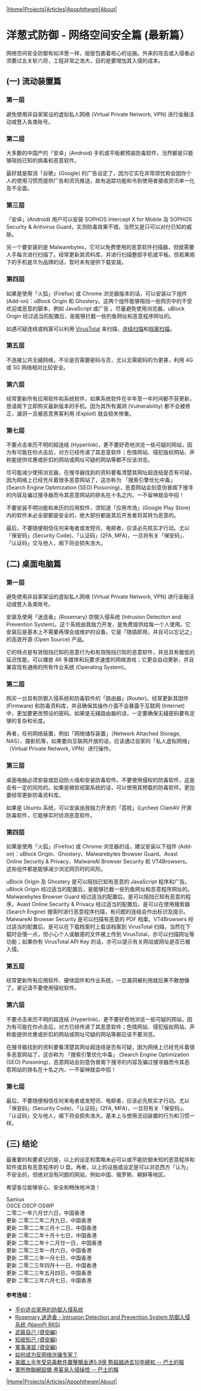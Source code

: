 |[Home](/README.md)|[Projects](/projects.md)|[Articles](/articles.md)|[Apophthegm](/apophthegm.md)|[About](/about.md)|

# 洋葱式防御 - 网络空间安全篇 (最新篇）

网络空间安全防御有如洋葱一样，层层包裹着核心的设施。外来的攻击或入侵者必须要过五关斩六将，工程非常之浩大，目的是要增加其入侵的成本。

## (一) 流动装置篇

### 第一层

避免使用非自家架设的虚拟私人网络 (Virtual Private Network, VPN) 进行金融活动或豋入各类账号。

### 第二层

大多数的中国产的「安卓」(Android) 手机或平板都预装防毒软件，当然都是只能够阻挡已知的病毒和恶意软件。

最好就是取消「谷歌」(Google) 的广告设定了，因为它实在非常烦忧和会因你个人的使用习惯而提供广告和资讯推送，故有追踪功能和令到使用者接收资讯单一化及不全面。

### 第三层

「安卓」(Android) 用户可以安装 SOPHOS Intercept X for Mobile 及 SOPHOS Security & Antivirus Guard，实测防毒效果不错。当然又是只可以对付已知的威胁。

另一个要安装的是 Malwarebytes，它可以免费使用的恶意软件扫描器，但就需要人手每次进行扫描了。经常更新其资料库，并进行扫描整部手机或平板。但若果阁下的手机是华为品牌的话，暂时未有提供下载安装。

### 第四层

如果是使用「火狐」(Firefox) 或 Chrome 浏览器版本的话，可以安装以下组件 (Add-on)：uBlock Origin 和 Ghostery。这两个组件能够阻挡一些网页中的不受欢迎或恶意的脚本，例如  JavaScript 或广告 。尽量避免使用浏览器。uBlock Origin 经过适当的配置后，是能够拦截一些钓鱼网址和恶意程序网址的。

如遇可疑连结或档案可以利用 [VirusTotal](https://www.virustotal.com/) 来扫描，[连结扫描](https://www.virustotal.com/gui/home/url)和[档案扫描](https://www.virustotal.com/gui/home/upload)。

### 第五层

不连接公共无綫网络，不论是否需要密码与否，尤以无需密码的为更甚，利用 4G 或 5G 网络相对比较安全。

### 第六层

经常更新所有应用软件和系统软件，如果系统软件在半年至一年时间都不获更新，恳请阁下立即购买最新版本的手机。因为其所有漏洞 (Vulnerability) 都不会被修正，漏洞一旦被恶意黑客利用 (Exploit) 就会损失惨重。

### 第七层

不要点击来历不明的超连结 (Hyperlink)，更不要好奇地浏览一些可疑的网站，因为有可能在你点击后，对方已经传递了其恶意软件；色情网站、侵犯版权网站、声称能提供优惠或折扣的网站或网址可疑的网站等都不应该浏览。

尽可能减少使用浏览器，在搜寻器找到的资料要看清楚其网址超连结是否有可疑，因为网络上已经充斥着很多恶意网站了，这亦称为 「搜索引擎优化中毒」 (Search Engine Optimization (SEO) Poisoning)，恶意网站会刻意伪冒阁下搜寻的内容及骗过搜寻器而令其恶意网站的排名在十名之内，一不留神就会中招！

不要安装不明功能和来历的应用软件，须知道「应用市场」(Google Play Store) 内的软件未必全部都是安全的，绝大部份都是其后开发者将其转为恶意的。

最后，不要随便相信任何来电者或发短讯、电邮者，应该必先核实才行动。尤以「保安码」(Security Code)、「认证码」(2FA, MFA)，一旦将有关「保安码」、「认证码」交与他人，阁下将会损失浩大。

## (二) 桌面电脑篇

### 第一层

避免使用非自家架设的虚拟私人网络 (Virtual Private Network, VPN) 进行金融活动或豋入各类账号。

安装及使用「迷迭香」(Rosemary) 防御入侵系统 (Intrusion Detection and Prevention System)。这个系统由我独力开发，是免费提供给每一个人使用。它安装后是基本上不需要再理会或维护的设备。它是「随插即用，并且可以忘记之」的高效开源 (Open Source) 产品。

它的特点是有效阻挡已知的恶意行为和有效阻挡已知的恶意软件，并且具有极低的延迟性能，可以播放 4K 多媒体和玩要求速度的网络游戏；它更会自动更新，并且兼容现有通用的所有作业系统 (Operating System)。

### 第二层

购买一台具有防御入侵系统和防毒软件的「路由器」(Router)。经常更新其固件 (Firmware) 和防毒资料库，并且确保其操作介面不会暴露于互联网 (Internet) 中，更加要更改预设的密码。如果是无綫路由器的话，一定要确保无綫密码要有足够的复杂和长度。

再者，任何网络装置，例如「网络储存装置」（Network Attached Storage, NAS）、摄影机等，如果要向互联网开放的话，应该通过自家的「私人虚拟网络」（Virtual Private Network, VPN）进行操作。

### 第三层

桌面电脑必须安装或启动防火墙和安装防毒软件。不要使用侵权的防毒软件，这是会有一定的风险的。如果是微软视窗系统的话，可以使用其预载的防毒软件。更加要经常更新防毒资料库。

如果是 Ubuntu 系统，可以安装由我独力开发的「荔枝」(Lychee) ClamAV 开源防毒软件，它能够实时侦测恶意软件。

### 第四层

如果是使用「火狐」(Firefox) 或 Chrome 浏览器的话，建议安装以下组件 (Add-on)：uBlock Origin、Ghostery、Malwarebytes Browser Guard、Avast Online Security & Privacy、MalwareAI Browser Security 和 VT4Browsers。这些组件都是能够减少浏览网页时的风险。

uBlock Origin 及 Ghostery 是可以阻挡已知有恶意的 JavaScript 程序和广告。uBlock Origin 经过适当的配置后，是能够拦截一些钓鱼网址和恶意程序网址的。Malwarebytes Browser Guard 经过适当的配置后，是可以阻挡已知有恶意的程序。Avast Online Security & Privacy 经过适当的配置后，是可以在使用搜索器 (Search Engine) 搜索时进行恶意程序扫描，有问题的连结会作出标识及提示。MalwareAI Browser Security 是可以扫描有恶意的 PDF 档案。VT4Browsers 经过适当的配置后，是可以在下载档案时上载该档案到 VirusTotal 扫描，当然在下载时会慢一点，但小心个人或敏感的文件被上传到 VirusTotal，亦可以扫描网址等功能；如果你有 VirusTotal API Key 的话，亦可以提示有关网站或网址是否已被入侵。

### 第五层

经常更新所有应用软件、硬体固件和作业系统，一旦漏洞被利用就后果不敢想像了。紧记请不要使用侵权软件。

### 第六层

不要点击来历不明的超连结 (Hyperlink)，更不要好奇地浏览一些可疑的网站，因为有可能在你点击后，对方已经传递了其恶意软件；色情网站、侵犯版权网站、声称能提供优惠或折扣的网站或网址可疑的网站等都应该不要浏览。

在搜寻器找到的资料要看清楚其网址超连结是否有可疑，因为网络上已经充斥着很多恶意网站了，这亦称为 「搜索引擎优化中毒」 (Search Engine Optimization (SEO) Poisoning)，恶意网站会刻意伪冒阁下搜寻的内容及骗过搜寻器而令其恶意网站的排名在十名之内，一不留神就会中招！

### 第七层

最后，不要随便相信任何来电者或发短讯、电邮者，应该必先核实才行动。尤以「保安码」(Security Code)、「认证码」(2FA, MFA)，一旦将有关「保安码」、「认证码」交与他人，阁下将会损失浩大。基本上与使用流动装置的行为和习惯一样。

## (三) 结论

最重要的和要紧记的是，以上的设定和策略未必可以或不能防御未知的恶意程序和软件或具有恶意程序的 U 盘。再者，以上的设施或设定是可以浏览西方「认为」不安全的，但绝对没有问题的网站，例如中国、俄罗斯、朝鲜等地区。

希望各位能够安心、安全和畅快地冲浪！

Samiux  
OSCE  OSCP  OSWP  
二零二一年六月廿六日，中国香港  
更新 二零二二年二月九日，中国香港  
更新 二零二二年三月十二日，中国香港  
更新 二零二二年十月十七日，中国香港  
更新 二零二二年十二月廿一日，中国香港  
更新 二零二三年一月六日，中国香港  
更新 二零二三年一月七日，中国香港  
更新 二零二三年四月十一日，中国香港  
更新 二零二三年五月四日，中国香港  
更新 二零二三年六月七日，中国香港  

#### 参考连结：
- [平价适合家用的防御入侵系统](/nanopi.md)  
- [Rosemary 迷迭香 - Intrusion Detection and Prevention System 防御入侵系统 (NanoPi R6S)](/rosemary.md)  
- [武裝自己 (資安編)](/armour_yourself.md)  
- [知彼知己 (資安編)](/know_your_enemies.md)  
- [軍事演習 (資安編)](/military_exercises.md)  
- [如何成为反网络诈骗专家？](/anti-scam.md)  
- [美國上半年受惡毒軟件襲擊贖金達5.9億 勢超越過去10年總和 -- 巴士的報](https://www.bastillepost.com/hongkong/article/9433867-%e7%be%8e%e5%9c%8b%e4%b8%8a%e5%8d%8a%e5%b9%b4%e5%8f%97%e6%83%a1%e6%af%92%e8%bb%9f%e4%bb%b6%e8%a5%b2%e6%93%8a%e8%b4%96%e9%87%91%e9%81%945-9%e5%84%84-%e5%8b%a2%e8%b6%85%e8%b6%8a%e9%81%8e%e5%8e%bb10) 
- [寓所物聯網設備 黑客易入侵操控 -- 巴士的報](https://www.bastillepost.com/hongkong/article/9812829-%e5%af%93%e6%89%80%e7%89%a9%e8%81%af%e7%b6%b2%e8%a8%ad%e5%82%99-%e9%bb%91%e5%ae%a2%e6%98%93%e5%85%a5%e4%be%b5%e6%93%8d%e6%8e%a7) 

|[Home](/README.md)|[Projects](/projects.md)|[Articles](/articles.md)|[Apophthegm](/apophthegm.md)|[About](/about.md)|

